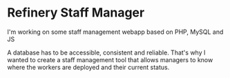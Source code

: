 # Refinery Staff Manager

I'm working on some staff management webapp based on PHP, MySQL and JS

A database has to be accessible, consistent and reliable. That's why I wanted to create a staff management tool that allows managers to know where the workers are deployed and their current status.
